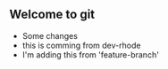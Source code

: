 ## Welcome to git

- Some changes
- this is comming from dev-rhode
- I'm adding this from 'feature-branch'
